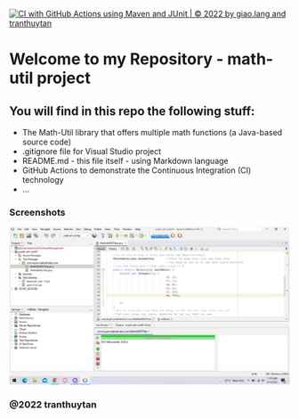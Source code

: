 [![CI with GitHub Actions using Maven and JUnit | © 2022 by giao.lang and tranthuytan](https://github.com/tranthuytan/mathutil-junit5/actions/workflows/maven-ci.yml/badge.svg)](https://github.com/tranthuytan/mathutil-junit5/actions/workflows/maven-ci.yml)
# Welcome to my Repository - math-util project
## You will find in this repo the following stuff:
* The Math-Util library that offers multiple math functions (a Java-based source code)
* .gitignore file for Visual Studio project
* README.md - this file itself - using Markdown language
* GitHub Actions to demonstrate the Continuous Integration (CI) technology
* ...

### Screenshots
![DDT & TDD with JUnit](https://github.com/tranthuytan/math-util-swt301/blob/main/images/DDT%20with%20JUnit.png)

### @2022 tranthuytan
